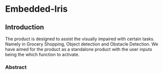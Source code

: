 # **Embedded-Iris**

## Introduction
The product is designed to assist the visually impaired with certain tasks. Namely in Grocery Shopping, Object detection and Obstacle Detection. We have aimed for the product as a standalone product with the user inputs being the which function to activate.

### Abstract
